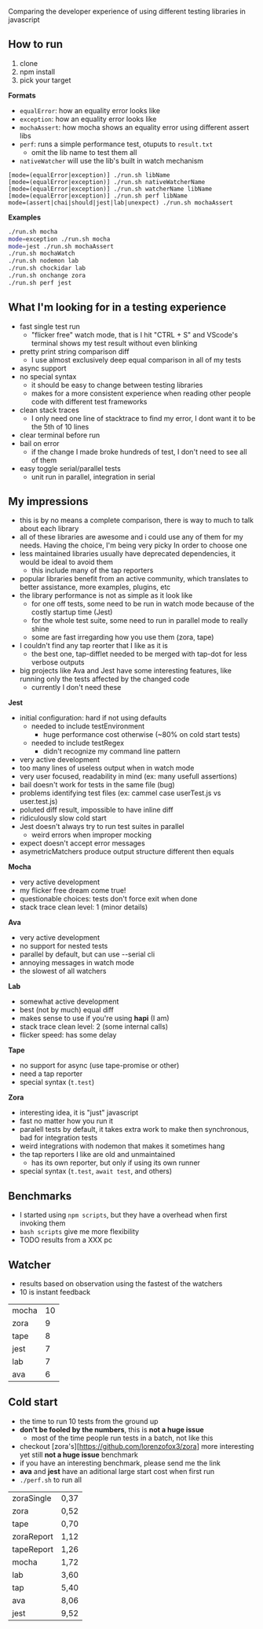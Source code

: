 Comparing the developer experience of using different testing libraries in javascript

## How to run
1) clone
2) npm install
3) pick your target

**Formats**
- `equalError`: how an equality error looks like
- `exception`: how an equality error looks like
- `mochaAssert`: how mocha shows an equality error using different assert libs
- `perf`: runs a simple performance test, otuputs to `result.txt`
  - omit the lib name to test them all
- `nativeWatcher` will use the lib's built in watch mechanism

```
[mode=(equalError|exception)] ./run.sh libName
[mode=(equalError|exception)] ./run.sh nativeWatcherName
[mode=(equalError|exception)] ./run.sh watcherName libName
[mode=(equalError|exception)] ./run.sh perf libName
mode=(assert|chai|should|jest|lab|unexpect) ./run.sh mochaAssert
```

**Examples**
```sh
./run.sh mocha
mode=exception ./run.sh mocha
mode=jest ./run.sh mochaAssert
./run.sh mochaWatch
./run.sh nodemon lab
./run.sh chockidar lab
./run.sh onchange zora
./run.sh perf jest
```

## What I'm looking for in a testing experience
- fast single test run
  - "flicker free" watch mode, that is I hit "CTRL + S" and VScode's terminal shows my test result without even blinking
- pretty print string comparison diff
  - I use almost exclusively deep equal comparison in all of my tests
- async support
- no special syntax
  - it should be easy to change between testing libraries
  - makes for a more consistent experience when reading other people code with different test frameworks
- clean stack traces
  - I only need one line of stacktrace to find my error, I dont want it to be the 5th of 10 lines
- clear terminal before run
- bail on error
  - if the change I made broke hundreds of test, I don't need to see all of them
- easy toggle serial/parallel tests
  - unit run in parallel, integration in serial


## My impressions
- this is by no means a complete comparison, there is way to much to talk about each library
- all of these libraries are awesome and i could use any of them for my needs. Having the choice, I'm being very picky In order to choose one
- less maintained libraries usually have deprecated dependencies, it would be ideal to avoid them
  - this include many of the tap reporters
- popular libraries benefit from an active community, which translates to better assistance, more examples, plugins, etc
- the library performance is not as simple as it look like
  - for one off tests, some need to be run in watch mode because of the costly startup time (Jest)
  - for the whole test suite, some need to run in parallel mode to really shine
  - some are fast irregarding how you use them (zora, tape)
- I couldn't find any tap reorter that I like as it is
  - the best one, tap-difflet needed to be merged with tap-dot for less verbose outputs
- big projects like Ava and Jest have some interesting features, like running only the tests affected by the changed code
  - currently I don't need these

**Jest**
- initial configuration: hard if not using defaults
  - needed to include testEnvironment
    - huge performance cost otherwise (~80% on cold start tests)
  - needed to include testRegex
    - didn't recognize my command line pattern
- very active development
- too many lines of useless output when in watch mode
- very user focused, readability in mind (ex: many usefull assertions)
- bail doesn't work for tests in the same file (bug)
- problems identifying test files (ex: cammel case userTest.js vs user.test.js)
- poluted diff result, impossible to have inline diff
- ridiculously slow cold start
- Jest doesn't always try to run test suites in parallel
  - weird errors when improper mocking
- expect doesn't accept error messages
- asymetricMatchers produce output structure different then equals

**Mocha**
- very active development
- my flicker free dream come true!
- questionable choices: tests don't force exit when done
- stack trace clean level: 1 (minor details)

**Ava**
- very active development
- no support for nested tests
- parallel by default, but can use --serial cli
- annoying messages in watch mode
- the slowest of all watchers

**Lab**
- somewhat active development
- best (not by much) equal diff
- makes sense to use if you're using **hapi** (I am)
- stack trace clean level: 2 (some internal calls)
- flicker speed: has some delay

**Tape**
- no support for async (use tape-promise or other)
- need a tap reporter
- special syntax (`t.test`)

**Zora**
- interesting idea, it is "just" javascript
- fast no matter how you run it
- paralell tests by default, it takes extra work to make then synchronous, bad for integration tests
- weird integrations with nodemon that makes it sometimes hang
- the tap reporters I like are old and unmaintained
  - has its own reporter, but only if using its own runner
- special syntax (`t.test`, `await test`, and others)


## Benchmarks
- I started using `npm scripts`, but they have a overhead when first invoking them
- `bash scripts` give me more flexibility
- TODO results from a XXX pc


## Watcher
- results based on observation using the fastest of the watchers
- 10 is instant feedback

|          |    |
|----------|----|
| mocha    | 10 |
| zora     |  9 |
| tape     |  8 |
| jest     |  7 |
| lab      |  7 |
| ava      |  6 |


## Cold start
- the time to run 10 tests from the ground up
- **don't be fooled by the numbers**, this is **not a huge issue**
  - most of the time people run tests in a batch, not like this
- checkout [zora's][https://github.com/lorenzofox3/zora] more interesting yet still **not a huge issue** benchmark
- if you have an interesting benchmark, please send me the link
- **ava** and **jest** have an aditional large start cost when first run
- `./perf.sh` to run all

|            |      |
|------------|------|
| zoraSingle | 0,37 |
| zora       | 0,52 |
| tape       | 0,70 |
| zoraReport | 1,12 |
| tapeReport | 1,26 |
| mocha      | 1,72 |
| lab        | 3,60 |
| tap        | 5,40 |
| ava        | 8,06 |
| jest       | 9,52 |
